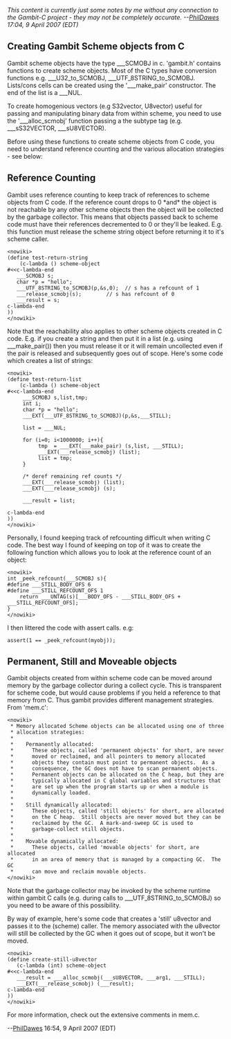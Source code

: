 *This content is currently just some notes by me without any connection
to the Gambit-C project - they may not be completely accurate.
--[PhilDawes](User:PhilDawes.md) 17:04, 9 April 2007 (EDT)*

## Creating Gambit Scheme objects from C

Gambit scheme objects have the type \_\_\_SCMOBJ in c. 'gambit.h'
contains functions to create scheme objects. Most of the C types have
conversion functions e.g. \_\_\_U32\_to\_SCMOBJ,
\_\_\_UTF\_8STRING\_to\_SCMOBJ. Lists/cons cells can be created using
the '\_\_\_make\_pair' constructor. The end of the list is a \_\_\_NUL.

To create homogenious vectors (e.g S32vector, U8vector) useful for
passing and manipulating binary data from within scheme, you need to use
the '\_\_\_alloc\_scmobj' function passing a the subtype tag (e.g.
\_\_\_sS32VECTOR, \_\_\_sU8VECTOR).

Before using these functions to create scheme objects from C code, you
need to understand reference counting and the various allocation
strategies - see below:

## Reference Counting

Gambit uses reference counting to keep track of references to scheme
objects from C code. If the reference count drops to 0 \*and\* the
object is not reachable by any other scheme objects then the object will
be collected by the garbage collector. This means that objects passed
back to scheme code must have their references decremented to 0 or
they'll be leaked. E.g. this function must release the scheme string
object before returning it to it's scheme caller.

    <nowiki>
    (define test-return-string
        (c-lambda () scheme-object
    #<<c-lambda-end
       ___SCMOBJ s;
       char *p = "hello";
       ___UTF_8STRING_to_SCMOBJ(p,&s,0);  // s has a refcount of 1
       ___release_scmobj(s);        // s has refcount of 0
       ___result = s;
    c-lambda-end
    ))
    </nowiki>

Note that the reachability also applies to other scheme objects created
in C code. E.g. if you create a string and then put it in a list (e.g.
using \_\_\_make\_pair()) then you must release it or it will remain
uncollected even if the pair is released and subsequently goes out of
scope. Here's some code which creates a list of strings:

    <nowiki>
    (define test-return-list
        (c-lambda () scheme-object
    #<<c-lambda-end
         ___SCMOBJ s,list,tmp;
         int i;
         char *p = "hello";
         ___EXT(___UTF_8STRING_to_SCMOBJ)(p,&s,___STILL);
     
         list = ___NUL;
     
         for (i=0; i<1000000; i++){
              tmp  = ___EXT(___make_pair) (s,list, ___STILL);
              ___EXT(___release_scmobj) (list);
              list = tmp;
         }
     
         /* deref remaining ref counts */
         ___EXT(___release_scmobj) (list);
         ___EXT(___release_scmobj) (s);
     
         ___result = list;
     
    c-lambda-end
    ))
    </nowiki>

Personally, I found keeping track of refcounting difficult when writing
C code. The best way I found of keeping on top of it was to create the
following function which allows you to look at the reference count of an
object:

    <nowiki>
    int _peek_refcount(___SCMOBJ s){
    #define ___STILL_BODY_OFS 6
    #define ___STILL_REFCOUNT_OFS 1
        return ___UNTAG(s)[___BODY_OFS - ___STILL_BODY_OFS + 
    ___STILL_REFCOUNT_OFS];
    }
    </nowiki>

I then littered the code with assert calls. e.g:

    assert(1 == _peek_refcount(myobj));

## Permanent, Still and Moveable objects

Gambit objects created from within scheme code can be moved around
memory by the garbage collector during a collect cycle. This is
transparent for scheme code, but would cause problems if you held a
reference to that memory from C. Thus gambit provides different
management strategies. From 'mem.c':

    <nowiki>
     * Memory allocated Scheme objects can be allocated using one of three
     * allocation strategies:
     * 
     *    Permanently allocated:
     *      These objects, called 'permanent objects' for short, are never
     *      moved or reclaimed, and all pointers to memory allocated
     *      objects they contain must point to permanent objects.  As a
     *      consequence, the GC does not have to scan permanent objects.
     *      Permanent objects can be allocated on the C heap, but they are
     *      typically allocated in C global variables and structures that
     *      are set up when the program starts up or when a module is
     *      dynamically loaded.
     * 
     *    Still dynamically allocated:
     *      These objects, called 'still objects' for short, are allocated
     *      on the C heap.  Still objects are never moved but they can be
     *      reclaimed by the GC.  A mark-and-sweep GC is used to
     *      garbage-collect still objects.
     * 
     *    Movable dynamically allocated:
     *      These objects, called 'movable objects' for short, are allocated
     *      in an area of memory that is managed by a compacting GC.  The GC
     *      can move and reclaim movable objects.
    </nowiki>

Note that the garbage collector may be invoked by the scheme runtime
within gambit C calls (e.g. during calls to
\_\_\_UTF\_8STRING\_to\_SCMOBJ) so you need to be aware of this
possibility.

By way of example, here's some code that creates a 'still' u8vector and
passes it to the (scheme) caller. The memory associated with the
u8vector will still be collected by the GC when it goes out of scope,
but it won't be moved.

    <nowiki>
    (define create-still-u8vector
       (c-lambda (int) scheme-object
    #<<c-lambda-end
       ___result = ___alloc_scmobj(___sU8VECTOR, ___arg1, ___STILL);
       ___EXT(___release_scmobj) (___result);
    c-lambda-end
    ))
    </nowiki>

For more information, check out the extensive comments in mem.c.

\--[PhilDawes](User:PhilDawes.md) 16:54, 9 April 2007 (EDT)
